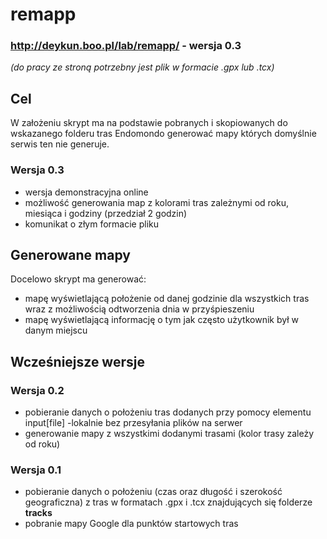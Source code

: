 # remapp

### http://deykun.boo.pl/lab/remapp/ - **wersja 0.3**

*(do pracy ze stroną potrzebny jest plik w formacie .gpx lub .tcx)*

## Cel
W założeniu skrypt ma na podstawie pobranych i skopiowanych do wskazanego folderu tras Endomondo generować mapy których domyślnie serwis ten nie generuje.

### Wersja 0.3
- wersja demonstracyjna online
- możliwość generowania map z kolorami tras zależnymi od roku, miesiąca i godziny (przedział 2 godzin)
- komunikat o złym formacie pliku

## Generowane mapy
Docelowo skrypt ma generować:
- mapę wyświetlającą położenie od danej godzinie dla wszystkich tras wraz z możliwością odtworzenia dnia w przyśpieszeniu
- mapę wyświetlającą informację o tym jak często użytkownik był w danym miejscu

## Wcześniejsze wersje

### Wersja 0.2
- pobieranie danych o położeniu tras dodanych przy pomocy elementu input[file] -lokalnie bez przesyłania plików na serwer
- generowanie mapy z wszystkimi dodanymi trasami (kolor trasy zależy od roku)

### Wersja 0.1
- pobieranie danych o położeniu (czas oraz długość i szerokość geograficzna) z tras w formatach .gpx i .tcx znajdujących się folderze **tracks**
- pobranie mapy Google dla punktów startowych tras

